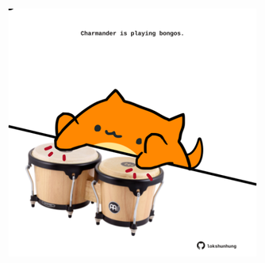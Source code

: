 <!-- built at 29/05/2021, 12:24:03 UTC -->
<p align="center">
  <img width="500" height="500" src="./ReadmeImage.svg">
</p>
